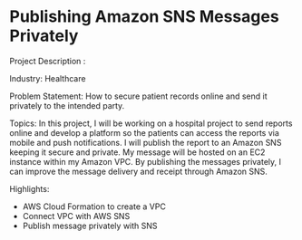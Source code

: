 # Publishing Amazon SNS Messages Privately

Project Description :

Industry: Healthcare

Problem Statement: How to secure patient records online and send it privately to the intended party.

Topics: In this project, I will be working on a hospital project to send reports online and develop a platform so the patients can access the reports via mobile and push notifications. I will publish the report to an Amazon SNS keeping it secure and private. My message will be hosted on an EC2 instance within my Amazon VPC. By publishing the messages privately, I can improve the message delivery and receipt through Amazon SNS.

Highlights:

- AWS Cloud Formation to create a VPC
- Connect VPC with AWS SNS
- Publish message privately with SNS
